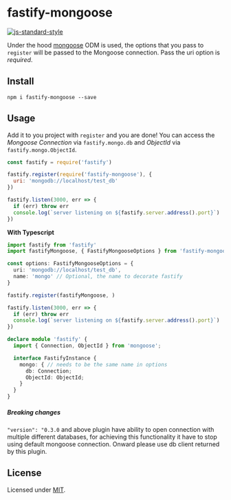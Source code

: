 # fastify-mongoose

[![js-standard-style](https://img.shields.io/badge/code%20style-standard-brightgreen.svg?style=flat)](http://standardjs.com/)

Under the hood [mongoose](http://mongoosejs.com/index.html) ODM is used, the options that you pass to `register` will be passed to the Mongoose connection. Pass the uri option is *required*.

## Install
```
npm i fastify-mongoose --save
```
## Usage
Add it to you project with `register` and you are done!
You can access the *Mongoose Connection* via `fastify.mongo.db` and *ObjectId* via `fastify.mongo.ObjectId`.
```js
const fastify = require('fastify')

fastify.register(require('fastify-mongoose'), {
  uri: 'mongodb://localhost/test_db'
})

fastify.listen(3000, err => {
  if (err) throw err
  console.log(`server listening on ${fastify.server.address().port}`)
})
```

**With Typescript**

```typescript
import fastify from 'fastify'
import fastifyMongoose, { FastifyMongooseOptions } from 'fastify-mongoose'

const options: FastifyMongooseOptions = {
  uri: 'mongodb://localhost/test_db',
  name: 'mongo' // Optional, the name to decorate fastify
}

fastify.register(fastifyMongoose, )

fastify.listen(3000, err => {
  if (err) throw err
  console.log(`server listening on ${fastify.server.address().port}`)
})

declare module 'fastify' {
  import { Connection, ObjectId } from 'mongoose';

  interface FastifyInstance {
    mongo: { // needs to be the same name in options
      db: Connection;
      ObjectId: ObjectId;
    }
  }
}
```

##### Breaking changes
`"version": "0.3.0` and above plugin have ability to open connection with multiple different databases, for achieving this functionality it have to stop using default mongoose connection. Onward please use db client returned by this plugin.

## License

Licensed under [MIT](./LICENSE).
